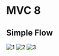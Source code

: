 # MVC 8
## Simple Flow
![1](https://github.com/AbhinavPatel0208/InventoryMng/assets/71115461/9c93d055-b274-44d3-9884-87a35e0dbe22)
![2](https://github.com/AbhinavPatel0208/InventoryMng/assets/71115461/34720166-a743-49b4-9c3e-cae88429fb39)
![3](https://github.com/AbhinavPatel0208/InventoryMng/assets/71115461/779c8841-ad91-4086-b5da-4cac0339e786)
